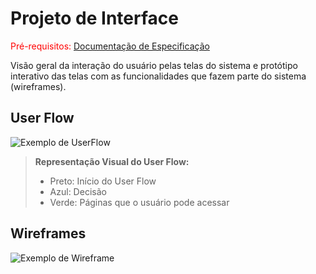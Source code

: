 
# Projeto de Interface

<span style="color:red">Pré-requisitos: <a href="2-Especificação do Projeto.md"> Documentação de Especificação</a></span>

Visão geral da interação do usuário pelas telas do sistema e protótipo interativo das telas com as funcionalidades que fazem parte do sistema (wireframes).


## User Flow

![Exemplo de UserFlow](https://user-images.githubusercontent.com/127263189/232636170-183cb48c-a58b-4c6a-931b-7f0962cbf8b0.jpg)



>**Representação Visual do User Flow:**
> - Preto: Início do User Flow
> - Azul: Decisão
> - Verde: Páginas que o usuário pode acessar



## Wireframes

![Exemplo de Wireframe](https://user-images.githubusercontent.com/128766835/232623522-68d552b5-4551-46de-bfb5-5842cb40d870.png)
